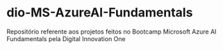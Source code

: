 # dio-MS-AzureAI-Fundamentals
Repositório referente aos projetos feitos no Bootcamp Microsoft Azure AI Fundamentals pela Digital Innovation One
